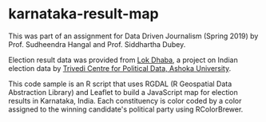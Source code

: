 # karnataka-result-map

This was part of an assignment for Data Driven Journalism (Spring 2019) by Prof. Sudheendra Hangal and Prof. Siddhartha Dubey.

Election result data was provided from [Lok Dhaba](https://lokdhaba.ashoka.edu.in/), a project on Indian election data by [Trivedi Centre for Political Data, Ashoka University](https://tcpd.ashoka.edu.in/).

This code sample is an R script that uses RGDAL (R Geospatial Data Abstraction Library) and Leaflet to build a JavaScript map for election results in Karnataka, India. Each constituency is color coded by a color assigned to the winning candidate's political party using RColorBrewer.

